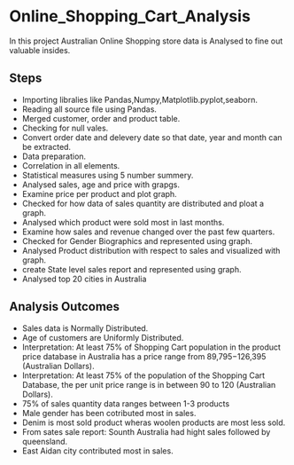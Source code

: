 # Online_Shopping_Cart_Analysis
In this project  Australian Online Shopping store data is Analysed to fine out valuable insides.


## Steps
- Importing libralies like Pandas,Numpy,Matplotlib.pyplot,seaborn.
- Reading all source file using Pandas.
- Merged customer, order and product table.
- Checking for null vales.
- Convert order date and delevery date so that date, year and month can be extracted.
- Data preparation.
- Correlation in all elements.
- Statistical measures using 5 number summery.
- Analysed sales, age and price with grapgs.
- Examine price per product and plot graph.
- Checked for how data of sales quantity are distributed and ploat a graph.
- Analysed which product were sold most in last months.
- Examine how sales and revenue changed over the past few quarters.
- Checked for Gender Biographics and represented using graph.
- Analysed Product distribution with respect to sales and visualized with graph.
- create State level sales report and represented using graph.
- Analysed top 20 cities in Australia
## Analysis Outcomes
- Sales data is  Normally Distributed.
- Age of customers are Uniformly Distributed.
- Interpretation:
   At least 75% of Shopping Cart population in the product price database in Australia has a price range from 89,795−126,395 (Australian Dollars).
- Interpretation:
   At least 75% of the population of the Shopping Cart Database, the per unit price range is in between 90 to 120 (Australian Dollars).
- 75% of sales quantity data ranges between 1-3 products
-  Male gender has been cotributed most in sales.
- Denim is most sold product wheras woolen products are most less sold.
- From sates sale report:
     Sounth Australia had hight sales followed by queensland.
- East Aidan city contributed most in sales.
